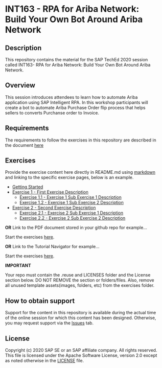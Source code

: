 # INT163 - RPA for Ariba Network: Build Your Own Bot Around Ariba Network

## Description

This repository contains the material for the SAP TechEd 2020 session called INT163- RPA for Ariba Network: Build Your Own Bot Around Ariba Network. 

## Overview

This session introduces attendees to learn how to automate Ariba application using SAP Intelligent RPA. In this workshop participants will create a bot to automate Ariba Purchase Order flip process that helps sellers to converts Purchanse order to Invoice.

## Requirements

The requirements to follow the exercises in this repository are described in the document [here](https://github.com/SAP-samples/teched2020-INT163/blob/main/prerequisites/%5B163%5D%20RPA%20for%20Ariba%20Network%20Build%20Your%20Own%20Bot%20Around%20Ariba%20Network-Prerequisite.pdf)

## Exercises

Provide the exercise content here directly in README.md using [markdown](https://guides.github.com/features/mastering-markdown/) and linking to the specific exercise pages, below is an example.

- [Getting Started](exercises/ex0/)
- [Exercise 1 - First Exercise Description](exercises/ex1/)
    - [Exercise 1.1 - Exercise 1 Sub Exercise 1 Description](exercises/ex1#exercise-11-sub-exercise-1-description)
    - [Exercise 1.2 - Exercise 1 Sub Exercise 2 Description](exercises/ex1#exercise-12-sub-exercise-2-description)
- [Exercise 2 - Second Exercise Description](exercises/ex2/)
    - [Exercise 2.1 - Exercise 2 Sub Exercise 1 Description](exercises/ex2#exercise-21-sub-exercise-1-description)
    - [Exercise 2.2 - Exercise 2 Sub Exercise 2 Description](exercises/ex2#exercise-22-sub-exercise-2-description)


**OR** Link to the PDF document stored in your github repo for example...

Start the exercises [here](exercises/myPDFDoc.pdf).
    
**OR** Link to the Tutorial Navigator for example...

Start the exercises [here](https://developers.sap.com/tutorials/abap-environment-trial-onboarding.html).

**IMPORTANT**

Your repo must contain the .reuse and LICENSES folder and the License section below. DO NOT REMOVE the section or folders/files. Also, remove all unused template assets(images, folders, etc) from the exercises folder. 

## How to obtain support

Support for the content in this repository is available during the actual time of the online session for which this content has been designed. Otherwise, you may request support via the [Issues](../../issues) tab.

## License
Copyright (c) 2020 SAP SE or an SAP affiliate company. All rights reserved. This file is licensed under the Apache Software License, version 2.0 except as noted otherwise in the [LICENSE](LICENSES/Apache-2.0.txt) file.

